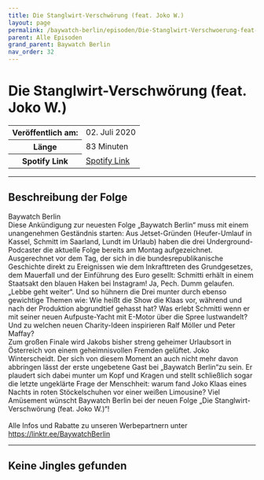 ```yaml
---
title: Die Stanglwirt-Verschwörung (feat. Joko W.)
layout: page
permalink: /baywatch-berlin/episoden/Die-Stanglwirt-Verschwoerung-feat-Joko-W
parent: Alle Episoden
grand_parent: Baywatch Berlin
nav_order: 32
---
```


# Die Stanglwirt-Verschwörung (feat. Joko W.)
<table class="resp-table dcf-table dcf-table-responsive dcf-table-bordered dcf-table-striped dcf-w-100%">
                    <tbody>
                        <tr>
                            <th scope="row">Veröffentlich am:</th>
                            <td data-label="Veröffentlich am:">02. Juli 2020</td>
                        </tr>
                        <tr>
                            <th scope="row">Länge </th>
                            <td data-label="Länge ">83 Minuten</td>
                        </tr><tr>
                                <th scope="row">Spotify Link</th>
                                <td data-label="Spotify Link"><a href="https://open.spotify.com/episode/2262kZlxHuyhtbxVMKJVR2">Spotify Link</a></td>
                            </tr></tbody>
                </table>

***

## Beschreibung der Folge

<div>
Baywatch Berlin <br> Diese Ankündigung zur neuesten Folge „Baywatch Berlin“ muss mit einem unangenehmen Geständnis starten: Aus Jetset-Gründen (Heufer-Umlauf in Kassel, Schmitt im Saarland, Lundt im Urlaub) haben die drei Underground-Podcaster die aktuelle Folge bereits am Montag aufgezeichnet. Ausgerechnet vor dem Tag, der sich in die bundesrepublikanische Geschichte direkt zu Ereignissen wie dem Inkrafttreten des Grundgesetzes, dem Mauerfall und der Einführung des Euro gesellt: Schmitti erhält in einem Staatsakt den blauen Haken bei Instagram! Ja, Pech. Dumm gelaufen. „Lebbe geht weiter“. Und so hühnern die Drei munter durch ebenso gewichtige Themen wie: Wie heißt die Show die Klaas vor, während und nach der Produktion abgrundtief gehasst hat? Was erlebt Schmitti wenn er mit seiner neuen Aufpuste-Yacht mit E-Motor über die Spree lustwandelt? Und zu welchen neuen Charity-Ideen inspirieren Ralf Möller und Peter Maffay? <br> Zum großen Finale wird Jakobs bisher streng geheimer Urlaubsort in Österreich von einem geheimnisvollen Fremden gelüftet. Joko Winterscheidt. Der sich von diesem Moment an auch nicht mehr davon abbringen lässt der erste ungebetene Gast bei „Baywatch Berlin“zu sein. Er plaudert sich dabei munter um Kopf und Kragen und stellt schließlich sogar die letzte ungeklärte Frage der Menschheit: warum fand Joko Klaas eines Nachts in roten Stöckelschuhen vor einer weißen Limousine? Viel Amüsement wünscht Baywatch Berlin bei der neuen Folge „Die Stanglwirt-Verschwörung (feat. Joko W.)“! <br>  <br> Alle Infos und Rabatte zu unseren Werbepartnern unter <a href="https://linktr.ee/BaywatchBerlin">https://linktr.ee/BaywatchBerlin</a>  
</div>

***

## Keine Jingles gefunden